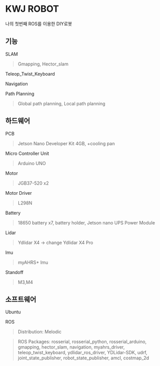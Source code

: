<H1>KWJ ROBOT</H1>
나의 첫번째 ROS를 이용한 DIY로봇    

<h2>기능</h2> 
SLAM  

>Gmapping, Hector_slam

Teleop_Twist_Keyboard

Navigation

Path Planning

>Global path planning, Local path planning

<h2>하드웨어</h2>

PCB

>Jetson Nano Developer Kit 4GB, +cooling pan

Micro Controller Unit

>Arduino UNO

Motor

>JGB37-520 x2

Motor Driver

>L298N

Battery

>18650 battery x7, battery holder, Jetson nano UPS Power Module

Lidar

>Ydlidar X4 -> change Ydlidar X4 Pro

Imu

>myAHRS+ Imu

Standoff

>M3,M4

<h2>소프트웨어</h2>

Ubuntu

ROS

>Distribution: Melodic

>ROS Packages: rosserial, rosserial_python, rosserial_arduino, gmapping, hector_slam, navigation, myahrs_driver, teleop_twist_keyboard, ydlidar_ros_driver, YDLidar-SDK, udrf, joint_state_publisher, robot_state_publisher, amcl, costmap_2d
